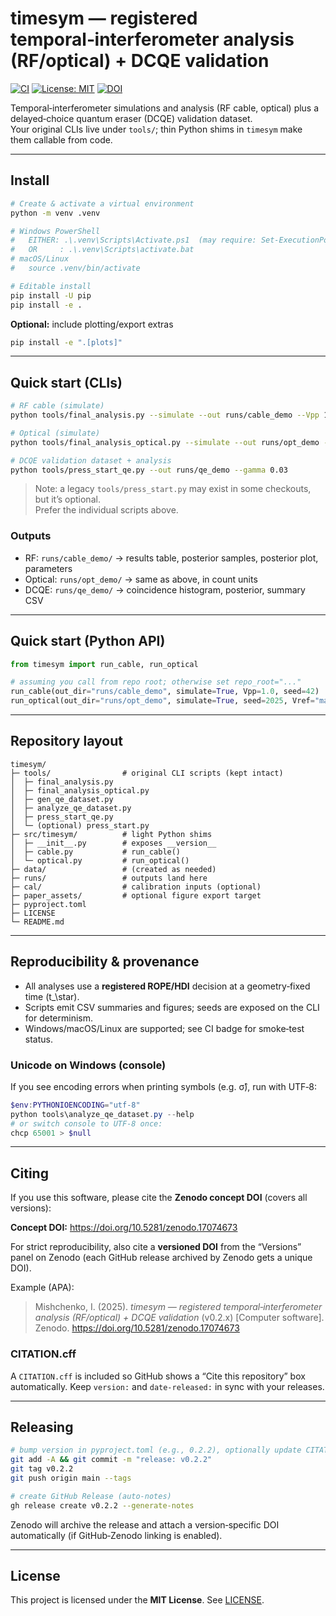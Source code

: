 # timesym — registered temporal‑interferometer analysis (RF/optical) + DCQE validation

[![CI](https://github.com/bigzhopa/timesym/actions/workflows/ci.yml/badge.svg)](https://github.com/bigzhopa/timesym/actions/workflows/ci.yml)
[![License: MIT](https://img.shields.io/badge/License-MIT-yellow.svg)](LICENSE)
[![DOI](https://zenodo.org/badge/DOI/10.5281/zenodo.17074673.svg)](https://doi.org/10.5281/zenodo.17074673)

Temporal‑interferometer simulations and analysis (RF cable, optical) plus a delayed‑choice quantum eraser (DCQE) validation dataset.  
Your original CLIs live under `tools/`; thin Python shims in `timesym` make them callable from code.

---

## Install

```bash
# Create & activate a virtual environment
python -m venv .venv

# Windows PowerShell
#   EITHER: .\.venv\Scripts\Activate.ps1  (may require: Set-ExecutionPolicy -Scope Process Bypass)
#   OR     : .\.venv\Scripts\activate.bat
# macOS/Linux
#   source .venv/bin/activate

# Editable install
pip install -U pip
pip install -e .
```

**Optional:** include plotting/export extras
```bash
pip install -e ".[plots]"
```

---

## Quick start (CLIs)

```bash
# RF cable (simulate)
python tools/final_analysis.py --simulate --out runs/cable_demo --Vpp 1.0 --seed 42

# Optical (simulate)
python tools/final_analysis_optical.py --simulate --out runs/opt_demo --seed 2025

# DCQE validation dataset + analysis
python tools/press_start_qe.py --out runs/qe_demo --gamma 0.03
```

> Note: a legacy `tools/press_start.py` may exist in some checkouts, but it’s optional.  
> Prefer the individual scripts above.

### Outputs
- RF: `runs/cable_demo/` → results table, posterior samples, posterior plot, parameters
- Optical: `runs/opt_demo/` → same as above, in count units
- DCQE: `runs/qe_demo/` → coincidence histogram, posterior, summary CSV

---

## Quick start (Python API)

```python
from timesym import run_cable, run_optical

# assuming you call from repo root; otherwise set repo_root="..."
run_cable(out_dir="runs/cable_demo", simulate=True, Vpp=1.0, seed=42)
run_optical(out_dir="runs/opt_demo", simulate=True, seed=2025, Vref="mainlobe")
```

---

## Repository layout

```
timesym/
├─ tools/                # original CLI scripts (kept intact)
│  ├─ final_analysis.py
│  ├─ final_analysis_optical.py
│  ├─ gen_qe_dataset.py
│  ├─ analyze_qe_dataset.py
│  ├─ press_start_qe.py
│  └─ (optional) press_start.py
├─ src/timesym/          # light Python shims
│  ├─ __init__.py        # exposes __version__
│  ├─ cable.py           # run_cable()
│  └─ optical.py         # run_optical()
├─ data/                 # (created as needed)
├─ runs/                 # outputs land here
├─ cal/                  # calibration inputs (optional)
├─ paper_assets/         # optional figure export target
├─ pyproject.toml
├─ LICENSE
└─ README.md
```

---

## Reproducibility & provenance

- All analyses use a **registered ROPE/HDI** decision at a geometry‑fixed time \(t_\star\).
- Scripts emit CSV summaries and figures; seeds are exposed on the CLI for determinism.
- Windows/macOS/Linux are supported; see CI badge for smoke‑test status.

### Unicode on Windows (console)
If you see encoding errors when printing symbols (e.g. σ̂), run with UTF‑8:
```powershell
$env:PYTHONIOENCODING="utf-8"
python tools\analyze_qe_dataset.py --help
# or switch console to UTF-8 once:
chcp 65001 > $null
```

---

## Citing

If you use this software, please cite the **Zenodo concept DOI** (covers all versions):

**Concept DOI:** https://doi.org/10.5281/zenodo.17074673

For strict reproducibility, also cite a **versioned DOI** from the “Versions” panel on Zenodo (each GitHub release archived by Zenodo gets a unique DOI).

Example (APA):
> Mishchenko, I. (2025). *timesym — registered temporal‑interferometer analysis (RF/optical) + DCQE validation* (v0.2.x) [Computer software]. Zenodo. https://doi.org/10.5281/zenodo.17074673

### CITATION.cff
A `CITATION.cff` is included so GitHub shows a “Cite this repository” box automatically. Keep `version:` and `date-released:` in sync with your releases.

---

## Releasing

```bash
# bump version in pyproject.toml (e.g., 0.2.2), optionally update CITATION.cff
git add -A && git commit -m "release: v0.2.2"
git tag v0.2.2
git push origin main --tags

# create GitHub Release (auto‑notes)
gh release create v0.2.2 --generate-notes
```
Zenodo will archive the release and attach a version‑specific DOI automatically (if GitHub‑Zenodo linking is enabled).

---

## License

This project is licensed under the **MIT License**. See [LICENSE](LICENSE).